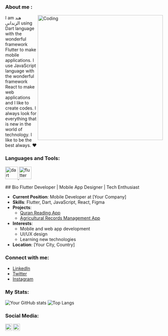 ### About me :
<img align="right" alt="Coding" width="400" src="URL_OF_YOUR_GIF">
I am هند الزنداني  
using Dart language with the wonderful framework Flutter to make mobile applications.  
I use JavaScript language with the wonderful framework React to make web applications and I like to create codes.  
I always look for everything that is new in the world of technology.  
I like to be the best always. ❤️

### Languages and Tools:
<p align="left"> 
    <a href="https://dart.dev" target="_blank"> <img src="https://www.vectorlogo.zone/logos/dartlang/dartlang-icon.svg" alt="dart" width="40" height="40"/> </a> 
    <a href="https://flutter.dev" target="_blank"> <img src="https://www.vectorlogo.zone/logos/flutterio/flutterio-icon.svg" alt="flutter" width="40" height="40"/> </a> 
    <!-- Add more icons as needed -->
</p>
## Bio
Flutter Developer | Mobile App Designer | Tech Enthusiast

- **Current Position**: Mobile Developer at [Your Company]
- **Skills**: Flutter, Dart, JavaScript, React, Figma
- **Projects**: 
  - [Quran Reading App](link_to_project)
  - [Agricultural Records Management App](link_to_project)
- **Interests**: 
  - Mobile and web app development
  - UI/UX design
  - Learning new technologies
- **Location**: [Your City, Country]

### Connect with me:
- [LinkedIn](https://www.linkedin.com/in/YOUR_LINKEDIN_USERNAME/)
- [Twitter](https://twitter.com/YOUR_TWITTER_USERNAME/)
- [Instagram](https://www.instagram.com/YOUR_INSTAGRAM_USERNAME/)


### My Stats:
![Your GitHub stats](https://github-readme-stats.vercel.app/api?username=YOUR_GITHUB_USERNAME&show_icons=true&theme=radical)
![Top Langs](https://github-readme-stats.vercel.app/api/top-langs/?username=YOUR_GITHUB_USERNAME&layout=compact&theme=radical)

### Social Media:
[<img align="left" alt="LinkedIn" width="22px" src="https://cdn.jsdelivr.net/npm/simple-icons@v3/icons/linkedin.svg" />](https://www.linkedin.com/in/YOUR_LINKEDIN_USERNAME/)
[<img align="left" alt="Instagram" width="22px" src="https://cdn.jsdelivr.net/npm/simple-icons@v3/icons/instagram.svg" />](https://www.instagram.com/YOUR_INSTAGRAM_USERNAME/)



